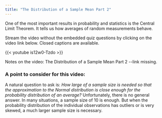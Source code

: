 ```yaml
---
title: "The Distribution of a Sample Mean Part 2"
---
```


One of the most important results in probability and statistics is the Central Limit Theorem. It tells us how averages of random measurements behave.

Stream the video without the embedded quiz questions by clicking on the video link below. Closed captions are available.

{{< youtube is12w0-Tzdo >}}

Notes on the video: The Distribution of a Sample Mean Part 2 --link missing.

### A point to consider for this video:

A natural question to ask is: *How large of a sample size is needed so that the approximation to the Normal distribution is close enough for the probability distribution of an average?* Unfortunately, there is no general answer. In many situations, a sample size of 10 is enough. But when the probability distribution of the individual observations has outliers or is very skewed, a much larger sample size is necessary.

 